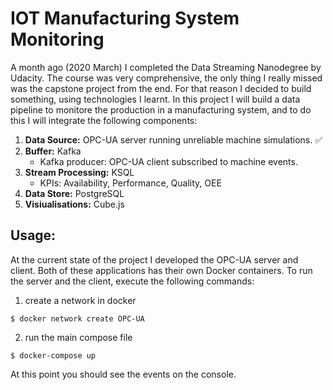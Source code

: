 # IOT Manufacturing System Monitoring

A month ago (2020 March) I completed the Data Streaming Nanodegree by Udacity. The course was very comprehensive, the only thing I really missed was the capstone project from the end. For that reason I decided to build something, using technologies I learnt. In this project I will build a data pipeline to monitore the production in a manufacturing system, and to do this I will integrate the following components:

1. **Data Source:** OPC-UA server running unreliable machine simulations. ✅
2. **Buffer:** Kafka
    - Kafka producer: OPC-UA client subscribed to machine events. 
3. **Stream Processing:** KSQL
    - KPIs: Availability, Performance, Quality, OEE
4. **Data Store:** PostgreSQL
5. **Visiualisations:** Cube.js

## Usage:

At the current state of the project I developed the OPC-UA server and client.
Both of these applications has their own Docker containers. To run the server and the client, execute the following commands:

1. create a network in docker
```
$ docker network create OPC-UA
```

2.  run the main compose file
```
$ docker-compose up
```

At this point you should see the events on the console.
